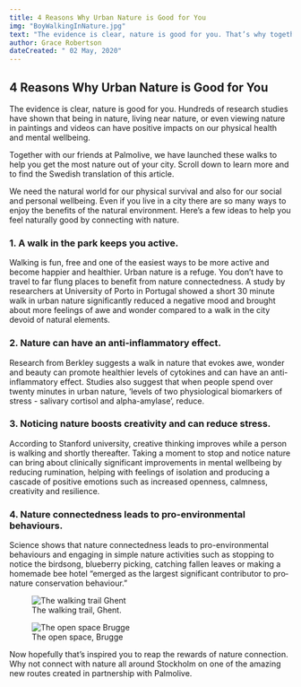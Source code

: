 ```yaml
---
title: 4 Reasons Why Urban Nature is Good for You
img: "BoyWalkingInNature.jpg"
text: "The evidence is clear, nature is good for you. That’s why together with our friends at Palmolive, we have launched new walks in Stockholm to help you get the most nature out of the city."
author: Grace Robertson
dateCreated: " 02 May, 2020"
---
```



## 4 Reasons Why Urban Nature is Good for You


The evidence is clear, nature is good for you. Hundreds of research studies have shown that being in nature, living near nature, or even viewing nature in paintings and videos can have positive impacts on our physical health and mental wellbeing.

Together with our friends at Palmolive, we have launched these walks to help you get the most nature out of your city. Scroll down to learn more and to find the Swedish translation of this article.

We need the natural world for our physical survival and also for our social and personal wellbeing. Even if you live in a city there are so many ways to enjoy the benefits of the natural environment. Here’s a few ideas to help you feel naturally good by connecting with nature.

### 1. **A walk in the park keeps you active.** 
Walking is fun, free and one of the easiest ways to be more active and become happier and healthier. Urban nature is a refuge. You don’t have to travel to far flung places to benefit from nature connectedness. A study by researchers at University of Porto in Portugal showed a short 30 minute walk in urban nature significantly reduced a negative mood and brought about more feelings of awe and wonder compared to a walk in the city devoid of natural elements.


### 2. **Nature can have an anti-inflammatory effect.**
Research from Berkley suggests a walk in nature that evokes awe, wonder and beauty can promote healthier levels of cytokines and can have an anti-inflammatory effect. Studies also suggest that when people spend over twenty minutes in urban nature, ‘levels of two physiological biomarkers of stress  - salivary cortisol and alpha-amylase’, reduce.


### 3. **Noticing nature boosts creativity and can reduce stress.** 
According to Stanford university, creative thinking improves while a person is walking and shortly thereafter. Taking a moment to stop and notice nature can bring about clinically significant improvements in mental wellbeing by reducing rumination, helping with feelings of isolation and producing a cascade of positive emotions such as increased openness, calmness, creativity and resilience. 


### 4. **Nature connectedness leads to pro-environmental behaviours.**  
Science shows that nature connectedness leads to pro-environmental behaviours and engaging in simple nature activities such as stopping to notice the birdsong, blueberry picking, catching fallen leaves or making a homemade bee hotel “emerged as the largest significant contributor to pro‐nature conservation behaviour.” 

<div class="imgs">
    <figure>
        <img src="/../assets/img/drew.jpg" alt="The walking trail Ghent"/>
        <figcaption>The walking trail, Ghent.</figcaption>
    </figure>
    <figure>
        <img src="/../assets/img/kids.jpeg" alt="The open space Brugge"/>
        <figcaption>The open space, Brugge</figcaption>
    </figure>
</div>

Now hopefully that’s inspired you to reap the rewards of nature connection. Why not connect with nature all around Stockholm on one of the amazing new routes created in partnership with Palmolive.
